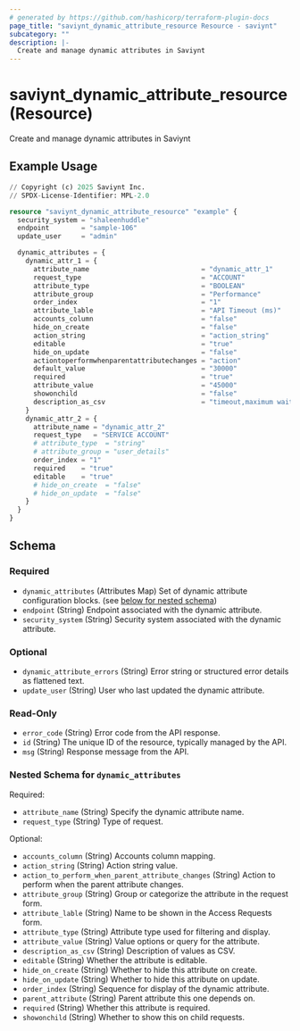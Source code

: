 ```yaml
---
# generated by https://github.com/hashicorp/terraform-plugin-docs
page_title: "saviynt_dynamic_attribute_resource Resource - saviynt"
subcategory: ""
description: |-
  Create and manage dynamic attributes in Saviynt
---
```


# saviynt_dynamic_attribute_resource (Resource)

Create and manage dynamic attributes in Saviynt

## Example Usage

```terraform
// Copyright (c) 2025 Saviynt Inc.
// SPDX-License-Identifier: MPL-2.0

resource "saviynt_dynamic_attribute_resource" "example" {
  security_system = "shaleenhuddle"
  endpoint        = "sample-106"
  update_user     = "admin"

  dynamic_attributes = {
    dynamic_attr_1 = {
      attribute_name                            = "dynamic_attr_1"
      request_type                              = "ACCOUNT"
      attribute_type                            = "BOOLEAN"
      attribute_group                           = "Performance"
      order_index                               = "1"
      attribute_lable                           = "API Timeout (ms)"
      accounts_column                           = "false"
      hide_on_create                            = "false"
      action_string                             = "action_string"
      editable                                  = "true"
      hide_on_update                            = "false"
      actiontoperformwhenparentattributechanges = "action"
      default_value                             = "30000"
      required                                  = "true"
      attribute_value                           = "45000"
      showonchild                               = "false"
      description_as_csv                        = "timeout,maximum wait time"
    }
    dynamic_attr_2 = {
      attribute_name = "dynamic_attr_2"
      request_type   = "SERVICE ACCOUNT"
      # attribute_type  = "string"
      # attribute_group = "user_details"
      order_index = "1"
      required    = "true"
      editable    = "true"
      # hide_on_create  = "false"
      # hide_on_update  = "false"
    }
  }
}
```

<!-- schema generated by tfplugindocs -->
## Schema

### Required

- `dynamic_attributes` (Attributes Map) Set of dynamic attribute configuration blocks. (see [below for nested schema](#nestedatt--dynamic_attributes))
- `endpoint` (String) Endpoint associated with the dynamic attribute.
- `security_system` (String) Security system associated with the dynamic attribute.

### Optional

- `dynamic_attribute_errors` (String) Error string or structured error details as flattened text.
- `update_user` (String) User who last updated the dynamic attribute.

### Read-Only

- `error_code` (String) Error code from the API response.
- `id` (String) The unique ID of the resource, typically managed by the API.
- `msg` (String) Response message from the API.

<a id="nestedatt--dynamic_attributes"></a>
### Nested Schema for `dynamic_attributes`

Required:

- `attribute_name` (String) Specify the dynamic attribute name.
- `request_type` (String) Type of request.

Optional:

- `accounts_column` (String) Accounts column mapping.
- `action_string` (String) Action string value.
- `action_to_perform_when_parent_attribute_changes` (String) Action to perform when the parent attribute changes.
- `attribute_group` (String) Group or categorize the attribute in the request form.
- `attribute_lable` (String) Name to be shown in the Access Requests form.
- `attribute_type` (String) Attribute type used for filtering and display.
- `attribute_value` (String) Value options or query for the attribute.
- `description_as_csv` (String) Description of values as CSV.
- `editable` (String) Whether the attribute is editable.
- `hide_on_create` (String) Whether to hide this attribute on create.
- `hide_on_update` (String) Whether to hide this attribute on update.
- `order_index` (String) Sequence for display of the dynamic attribute.
- `parent_attribute` (String) Parent attribute this one depends on.
- `required` (String) Whether this attribute is required.
- `showonchild` (String) Whether to show this on child requests.
